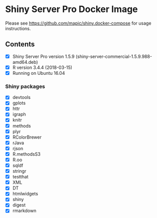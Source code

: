 # Shiny Server Pro Docker Image

Please see https://github.com/mapic/shiny.docker-compose for usage instructions.

## Contents
- [x] Shiny Server Pro version 1.5.9 (shiny-server-commercial-1.5.9.988-amd64.deb)
- [x] R version 3.4.4 (2018-03-15)
- [x] Running on Ubuntu 16.04

### Shiny packages
 - [x] devtools
 - [x] gplots
 - [x] httr
 - [x] igraph
 - [x] knitr
 - [x] methods
 - [x] plyr
 - [x] RColorBrewer
 - [x] rJava
 - [x] rjson
 - [x] R.methodsS3
 - [x] R.oo
 - [x] sqldf
 - [x] stringr
 - [x] testthat
 - [x] XML
 - [x] DT
 - [x] htmlwidgets
 - [x] shiny
 - [x] digest
 - [x] rmarkdown
